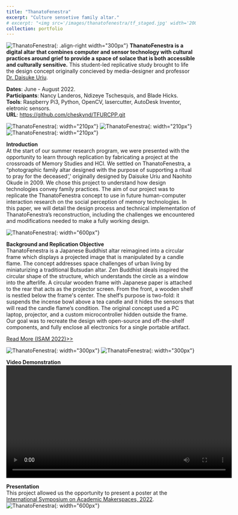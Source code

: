 ```yaml
---
title: "ThanatoFenestra"
excerpt: "Culture sensetive family altar."
# excerpt: "<img src='/images/thanatofenestra/tf_staged.jpg' width='200px'>"
collection: portfolio
---
```


![ThanatoFenestra](/images/thanatofenestra/thanatofenestra_portfolio_pic.jpg "ThanatoFenestra"){: .align-right width="300px"}
**ThanatoFenestra is a digital altar that combines computer and sensor technology with cultural practices around grief to provide a space of solace that is both accessible and culturally sensitive.**
This student-led replicative study brought to life the design concept originally concieved by media-designer and professor <a href="https://daisuke.uriu.jp/about/?lang=en" target="_blank">Dr. Daisuke Uriu</a>.

**Dates**: June - August 2022.<br>
**Participants**: Nancy Landeros, Ndizeye Tschesquis, and Blade Hicks.<br>
**Tools**: Raspberry Pi3, Python, OpenCV, lasercutter, AutoDesk Inventor, eletronic sensors.<br>
**URL**: https://github.com/cheskynd/TFURCPP.git

![ThanatoFenestra](/images/thanatofenestra/tf_package_inventor_doc_2.png "ThanatoFenestra"){: width="210px"}
![ThanatoFenestra](/images/thanatofenestra/tf_package_inventor_doc.png "ThanatoFenestra"){: width="210px"}
![ThanatoFenestra](/images/thanatofenestra/tf_package_inventor_doc_3.png "ThanatoFenestra"){: width="210px"}

**Introduction**<br>
At the start of our summer research program, we were presented with the opportunity to learn through replication by fabricating a project at the crossroads of Memory Studies and HCI. We settled on ThanatoFenestra, a “photographic family altar designed with the purpose of supporting a ritual to pray for the deceased',' originally designed by Daisuke Uriu and Naohito Okude in 2009. We chose this project to understand how design technologies convey family practices. The aim of our project was to replicate the ThanatoFenestra concept to use in future human-computer interaction research on the social perception of memory technologies. In this paper, we will detail the design process and technical implementation of ThanatoFenestra’s reconstruction, including the challenges we encountered and modifications needed to make a fully working design.

![ThanatoFenestra](/images/thanatofenestra/tf_prototype_withComp.jpg "ThanatoFenestra"){: width="600px"}

**Background and Replication Objective**<br>
ThanatoFenestra is a Japanese Buddhist altar reimagined into a circular frame which displays a projected image that is manipulated by a candle flame. The concept addresses space challenges of urban living by miniaturizing a traditional Butsudan altar. Zen Buddhist ideals inspired the circular shape of the structure, which understands the circle as a window into the afterlife. A circular wooden frame with Japanese paper is attached to the rear that acts as the projector screen. From the front, a wooden shelf is nestled below the frame's center. The shelf’s purpose is two-fold: it suspends the incense bowl above a tea candle and it hides the sensors that will read the candle flame’s condition. The original concept used a PC laptop, projector, and a custom microcontroller hidden outside the frame. Our goal was to recreate the design with open-source and off-the-shelf components, and fully enclose all electronics for a single portable artifact.

<a href="https://isam2022.hemi-makers.org/wp-content/uploads/sites/3/2022/10/119..pdf" target="_blank">Read More (ISAM 2022)>></a>

![ThanatoFenestra](/images/thanatofenestra/tf_sensors.jpg "ThanatoFenestra"){: width="300px"}
![ThanatoFenestra](/images/thanatofenestra/tf_guts.jpg "ThanatoFenestra"){: width="300px"}

**Video Demonstration**<br>
<video src="/images/thanatofenestra/tf_demo_video_compressed.mp4" width="600" controls></video><br>

**Presentation**<br>
This project allowed us the opportunity to present a poster at the <a href="https://isam2022.hemi-makers.org/" target="_blank">International Symposium on Academic Makerspaces, 2022</a>.<br>
![ThanatoFenestra](/images/thanatofenestra/tf_poster.png "ThanatoFenestra"){: width="600px"}
